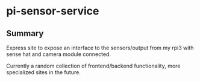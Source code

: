 # pi-sensor-service

## Summary

Express site to expose an interface to the sensors/output from my rpi3 with sense hat and camera module connected.

Currently a random collection of frontend/backend functionality, more specialized sites in the future.